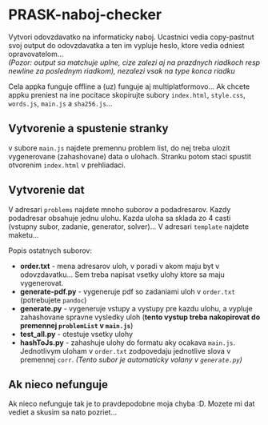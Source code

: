 # PRASK-naboj-checker

Vytvori odovzdavatko na informaticky naboj. Ucastnici vedia copy-pastnut svoj output do odovzdavatka
a ten im vypluje heslo, ktore vedia odniest opravovatelom...  
_(Pozor: output sa matchuje uplne, cize zalezi aj na prazdnych riadkoch resp newline za poslednym riadkom),
nezalezi vsak na type konca riadku_

Cela appka funguje offline a (uz) funguje aj multiplatformovo... Ak chcete appku preniest na ine pocitace
skopirujte subory `index.html`, `style.css`, `words.js`, `main.js` a `sha256.js`...

## Vytvorenie a spustenie stranky

v subore `main.js` najdete premennu problem list, do nej treba ulozit vygenerovane (zahashovane)
data o ulohach. Stranku potom staci spustit otvorenim `index.html` v prehliadaci.

## Vytvorenie dat

V adresari `problems` najdete mnoho suborov a podadresarov. Kazdy podadresar obsahuje jednu ulohu.
Kazda uloha sa sklada zo 4 casti (vstupny subor, zadanie, generator, solver)... V adresari `template`
najdete maketu...

Popis ostatnych suborov:

- **order.txt** - mena adresarov uloh, v poradi v akom maju byt v odovzdavatku...
  Sem treba napisat vsetky ulohy ktore sa maju vygenerovat.
- **generate-pdf.py** - vygeneruje pdf so zadaniami uloh v `order.txt` (potrebujete `pandoc`)
- **generate.py** - vygeneruje vstupy a vystupy pre kazdu ulohu, a vypluje
  zahashovane spravne vysledky uloh (**tento vystup treba nakopirovat do premennej `problemList` v `main.js`**)
- **test_all.py** - otestuje vsetky ulohy
- **hashToJs.py** - zahashuje ulohy do formatu aky ocakava `main.js`. Jednotlivym uloham v `order.txt`
  zodpovedaju jednotlive slova v premennej `corr`. _(Tento subor je automaticky volany v `generate.py`)_

## Ak nieco nefunguje

Ak nieco nefunguje tak je to pravdepodobne moja chyba :D. Mozete mi dat vediet a skusim sa nato pozriet...

